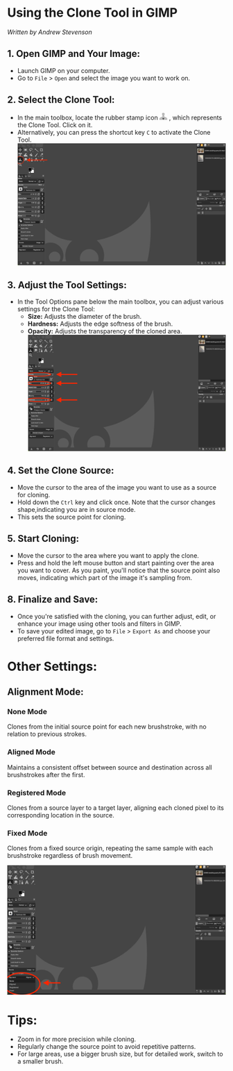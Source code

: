 # Using the Clone Tool in GIMP
*Written by Andrew Stevenson*

## 1. Open GIMP and Your Image:

- Launch GIMP on your computer.
- Go to `File` > `Open` and select the image you want to work on.

## 2. Select the Clone Tool:

- In the main toolbox, locate the rubber stamp icon ![Clone Icon](../images/CloneTool.PNG)
, which represents the Clone Tool. Click on it.
- Alternatively, you can press the shortcut key `C` to activate the Clone Tool.
![Selecting Clone Tool](../images/CloneToolSelection.png)

## 3. Adjust the Tool Settings:

- In the Tool Options pane below the main toolbox, you can adjust various settings for the Clone Tool:
  - **Size:** Adjusts the diameter of the brush.
  - **Hardness:** Adjusts the edge softness of the brush.
  - **Opacity:** Adjusts the transparency of the cloned area.
![Size Hardness and Opacity are Highlighted](../images/CloneToolAdjustments.png)


## 4. Set the Clone Source:

- Move the cursor to the area of the image you want to use as a source for cloning.
- Hold down the `Ctrl` key and click once. Note that the cursor changes shape,indicating you are in source mode.
- This sets the source point for cloning.

## 5. Start Cloning:

- Move the cursor to the area where you want to apply the clone.
- Press and hold the left mouse button and start painting over the area you want to cover. As you paint, you'll notice that the source point also moves, indicating which part of the image it's 
sampling from.

## 8. Finalize and Save:

- Once you're satisfied with the cloning, you can further adjust, edit, or enhance your image using other tools and filters in GIMP.
- To save your edited image, go to `File` > `Export As` and choose your preferred file format and settings.

# Other Settings:
## Alignment Mode:
### None Mode
Clones from the initial source point for each new brushstroke, with no relation to previous strokes.

### Aligned Mode
Maintains a consistent offset between source and destination across all brushstrokes after the first.

### Registered Mode
Clones from a source layer to a target layer, aligning each cloned pixel to its corresponding location in the source.

### Fixed Mode
Clones from a fixed source origin, repeating the same sample with each brushstroke regardless of brush movement.

![Selecting Alignfment Mode](../images/FRANModes.png)

# Tips:
- Zoom in for more precision while cloning.
- Regularly change the source point to avoid repetitive patterns.
- For large areas, use a bigger brush size, but for detailed work, switch to a smaller brush.

